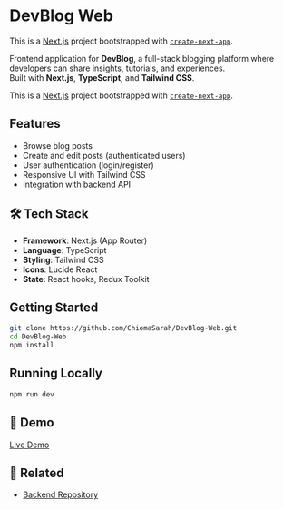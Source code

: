 
# DevBlog Web
This is a [Next.js](https://nextjs.org) project bootstrapped with [`create-next-app`](https://nextjs.org/docs/app/api-reference/cli/create-next-app).

Frontend application for **DevBlog**, a full-stack blogging platform where developers can share insights, tutorials, and experiences.  
Built with **Next.js**, **TypeScript**, and **Tailwind CSS**.

This is a [Next.js](https://nextjs.org) project bootstrapped with [`create-next-app`](https://nextjs.org/docs/app/api-reference/cli/create-next-app).


## Features
- Browse blog posts
- Create and edit posts (authenticated users)
- User authentication (login/register)
- Responsive UI with Tailwind CSS
- Integration with backend API

## 🛠️ Tech Stack
- **Framework**: Next.js (App Router)
- **Language**: TypeScript
- **Styling**: Tailwind CSS
- **Icons**: Lucide React
- **State**: React hooks, Redux Toolkit

## Getting Started
```bash
git clone https://github.com/ChiomaSarah/DevBlog-Web.git
cd DevBlog-Web
npm install
```

## Running Locally
```bash
npm run dev
```

## 🚀 Demo
[Live Demo](https://your-vercel-link.vercel.app)

## 🔗 Related
- [Backend Repository](https://github.com/ChiomaSarah/DevBlog-API)
